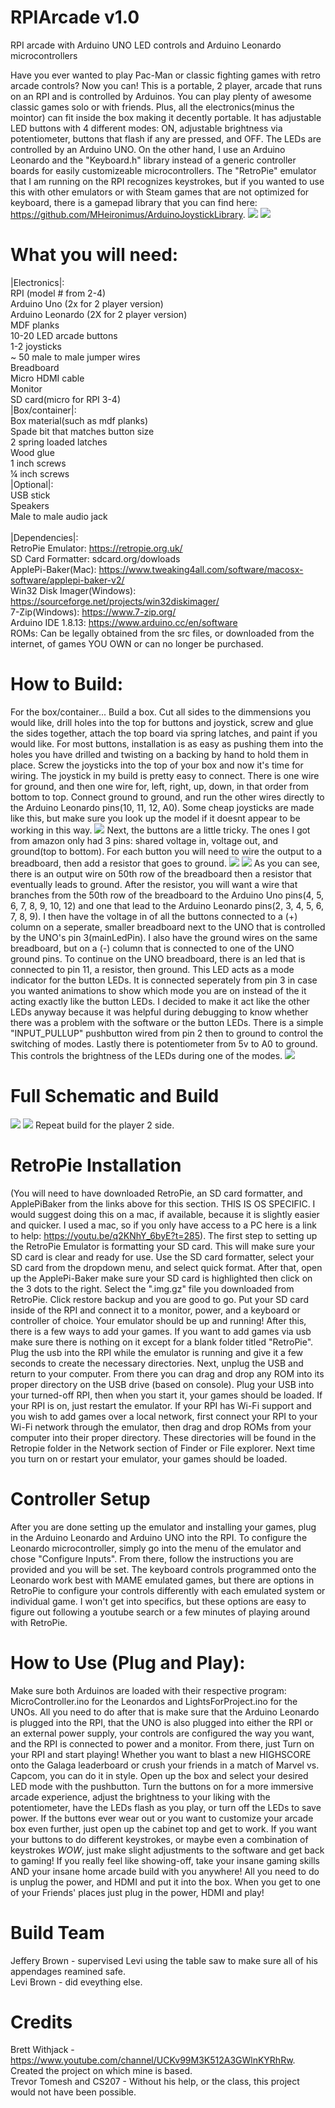 # RPIArcade v1.0
RPI arcade with Arduino UNO LED controls and Arduino Leonardo microcontrollers

Have you ever wanted to play Pac-Man or classic fighting games with retro arcade controls? Now you can! This is a portable, 2 player, arcade that runs on an RPI and is controlled by Arduinos. You can play plenty of awesome classic games solo or with friends. Plus, all the electronics(minus the mointor) can fit inside the box making it decently portable. It has adjustable LED buttons with 4 different modes: ON, adjustable brightness via potentiometer, buttons that flash if any are pressed, and OFF. The LEDs are controlled by an Arduino UNO. On the other hand, I use an Arduino Leonardo and the "Keyboard.h" library instead of a generic controller boards for easily customizeable microcontrollers. The "RetroPie" emulator that I am running on the RPI recognizes keystrokes, but if you wanted to use this with other emulators or with Steam games that are not optimized for keyboard, there is a gamepad library that you can find here: https://github.com/MHeironimus/ArduinoJoystickLibrary.
![](img/20201204_154357.jpg)
![](img/20201204_154429.jpg)

# What you will need:
|Electronics|:\
RPI (model # from 2-4)\
Arduino Uno (2x for 2 player version)\
Arduino Leonardo (2X for 2 player version)\
MDF planks\
10-20 LED arcade buttons\
1-2 joysticks\
~ 50 male to male jumper wires\
Breadboard\
Micro HDMI cable\
Monitor\
SD card(micro for RPI 3-4)\
|Box/container|:\
Box material(such as mdf planks)\
Spade bit that matches button size\
2 spring loaded latches\
Wood glue\
1 inch screws\
¼ inch screws\
|Optional|:\
USB stick\
Speakers\
Male to male audio jack\
\
|Dependencies|:\
RetroPie Emulator: https://retropie.org.uk/ \
SD Card Formatter: sdcard.org/dowloads \
ApplePi-Baker(Mac): https://www.tweaking4all.com/software/macosx-software/applepi-baker-v2/ \
Win32 Disk Imager(Windows): https://sourceforge.net/projects/win32diskimager/ \
7-Zip(Windows): https://www.7-zip.org/ \
Arduino IDE 1.8.13: https://www.arduino.cc/en/software \
ROMs: Can be legally obtained from the src files, or downloaded from the internet, of games YOU OWN or can no longer be purchased.

# How to Build:
For the box/container... Build a box. Cut all sides to the dimmensions you would like, drill holes into the top for buttons and joystick, screw and glue the sides together, attach the top board via spring latches, and paint if you would like. For most buttons, installation is as easy as pushing them into the holes you have drilled and twisting on a backing by hand to hold them in place. Screw the joysticks into the top of your box and now it's time for wiring. The joystick in my build is pretty easy to connect. There is one wire for ground, and then one wire for, left, right, up, down, in that order from bottom to top. Connect ground to ground, and run the other wires directly to the Arduino Leonardo pins(10, 11, 12, A0). Some cheap joysticks are made like this, but make sure you look up the model if it doesnt appear to be working in this way.
![](img/20201204_164856.jpg)
Next, the buttons are a little tricky. The ones I got from amazon only had 3 pins: shared voltage in, voltage out, and ground(top to bottom). For each button you will need to wire the output to a breadboard, then add a resistor that goes to ground.
![](img/20201204_165017.jpg)
![](hardware/BreadBoardView3(output&resistors).jpg)
As you can see, there is an output wire on 50th row of the breadboard then a resistor that eventually leads to ground. After the resistor, you will want a wire that branches from the 50th row of the breadboard to the Arduino Uno pins(4, 5, 6, 7, 8, 9, 10, 12) and one that lead to the Arduino Leonardo pins(2, 3, 4, 5, 6, 7, 8, 9). I then have the voltage in of all the buttons connected to a (+) column on a seperate, smaller breadboard next to the UNO that is controlled by the UNO's pin 3(mainLedPin). I also have the ground wires on the same breadboard, but on a (-) column that is connected to one of the UNO ground pins. To continue on the UNO breadboard, there is an led that is connected to pin 11, a resistor, then ground. This LED acts as a mode indicator for the button LEDs. It is connected seperately from pin 3 in case you wanted animations to show which mode you are on instead of the it acting exactly like the button LEDs. I decided to make it act like the other LEDs anyway because it was helpful during debugging to know whether there was a problem with the software or the button LEDs. There is a simple "INPUT_PULLUP" pushbutton wired from pin 2 then to ground to control the switching of modes. Lastly there is potentiometer from 5v to A0 to ground. This controls the brightness of the LEDs during one of the modes. 
![](hardware/BreadBoardView2(LightControls).jpg)
# Full Schematic and Build
![](hardware/SchematicDiagram.jpg)
![](hardware/BreadBoardView1(Full).jpg)
Repeat build for the player 2 side.
# RetroPie Installation
(You will need to have downloaded RetroPie, an SD card formatter, and ApplePiBaker from the links above for this section. THIS IS OS SPECIFIC. I would suggest doing this on a mac, if available, because it is slightly easier and quicker. I used a mac, so if you only have access to a PC here is a link to help: https://youtu.be/q2KNhY_6byE?t=285). The first step to setting up the RetroPie Emulator is formatting your SD card. This will make sure your SD card is clear and ready for use. Use the SD card formatter, select your SD card from the dropdown menu, and select quick format. After that, open up the ApplePi-Baker make sure your SD card is highlighted then click on the 3 dots to the right. Select the ".img.gz" file you downloaded from RetroPie. Click restore backup and you are good to go. Put your SD card inside of the RPI and connect it to a monitor, power, and a keyboard or controller of choice. Your emulator should be up and running! After this, there is a few ways to add your games. If you want to add games via usb make sure there is nothing on it except for a blank folder titled "RetroPie". Plug the usb into the RPI while the emulator is running and give it a few seconds to create the necessary directories. Next, unplug the USB and return to your computer. From there you can drag and drop any ROM into its proper directory on the USB drive (based on console). Plug your USB into your turned-off RPI, then when you start it, your games should be loaded. If your RPI is on, just restart the emulator. If your RPI has Wi-Fi support and you wish to add games over a local network, first connect your RPI to your Wi-Fi network through the emulator, then drag and drop ROMs from your computer into their proper directory. These directories will be found in the Retropie folder in the Network section of Finder or File explorer. Next time you turn on or restart your emulator, your games should be loaded.
# Controller Setup
After you are done setting up the emulator and installing your games, plug in the Arduino Leonardo and Arduino UNO into the RPI. To configure the Leonardo microcontroller, simply go into the menu of the emulator and chose "Configure Inputs". From there, follow the instructions you are provided and you will be set. The keyboard controls programmed onto the Leonardo work best with MAME emulated games, but there are options in RetroPie to configure your controls differently with each emulated system or individual game. I won't get into specifics, but these options are easy to figure out following a youtube search or a few minutes of playing around with RetroPie.
# How to Use (Plug and Play):
Make sure both Arduinos are loaded with their respective program: MicroController.ino for the Leonardos and LightsForProject.ino for the UNOs. All you need to do after that is make sure that the Arduino Leonardo is plugged into the RPI, that the UNO is also plugged into either the RPI or an external power supply, your controls are configured the way you want, and the RPI is connected to power and a monitor. From there, just Turn on your RPI and start playing! Whether you want to blast a new HIGHSCORE onto the Galaga leaderboard or crush your friends in a match of Marvel vs. Capcom, you can do it in style. Open up the box and select your desired LED mode with the pushbutton. Turn the buttons on for a more immersive arcade experience, adjust the brightness to your liking with the potentiometer, have the LEDs flash as you play, or turn off the LEDs to save power. If the buttons ever wear out or you want to customize your arcade box even further, just open up the cabinet top and get to work. If you want your buttons to do different keystrokes, or maybe even a combination of keystrokes *WOW*, just make slight adjustments to the software and get back to gaming! If you really feel like showing-off, take your insane gaming skills AND your insane home arcade build with you anywhere! All you need to do is unplug the power, and HDMI and put it into the box. When you get to one of your Friends' places just plug in the power, HDMI and play!
# Build Team
Jeffery Brown - supervised Levi using the table saw to make sure all of his appendages reamined safe.\
Levi Brown - did eveything else.
# Credits
Brett Withjack - https://www.youtube.com/channel/UCKv99M3K512A3GWlnKYRhRw. Created the project on which mine is based.\
Trevor Tomesh and CS207 - Without his help, or the class, this project would not have been possible.  
